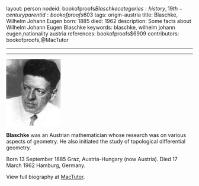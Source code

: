 layout: person
nodeid: bookofproofs$Blaschke
categories: history,19th-century
parentid: bookofproofs$603
tags: origin-austria
title: Blaschke, Wilhelm Johann Eugen
born: 1885
died: 1962
description: Some facts about Wilhelm Johann Eugen Blaschke
keywords: blaschke, wilhelm johann eugen,nationality austria
references: bookofproofs$6909
contributors: bookofproofs,@MacTutor

---


---

![Blaschke.jpg](https://github.com/bookofproofs/bookofproofs.github.io/blob/main/_sources/_assets/images/portraits/Blaschke.jpg?raw=true)

**Blaschke** was an Austrian mathematician whose research was on various aspects of geometry. He also initiated the study of topological differential geometry.

Born 13 September 1885 Graz, Austria-Hungary (now Austria). Died 17 March 1962 Hamburg, Germany.


View full biography at [MacTutor](https://mathshistory.st-andrews.ac.uk/Biographies/Blaschke/).